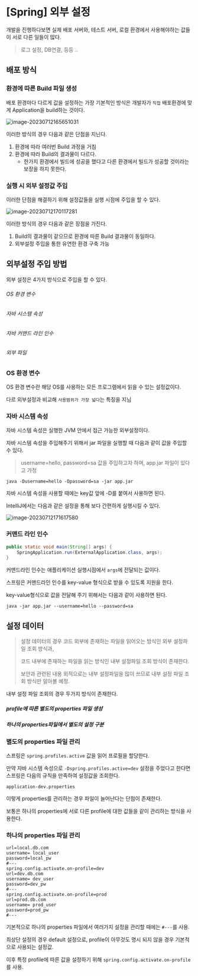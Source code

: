 # [Spring] 외부 설정

개발을 진행하다보면 실제 배포 서버와, 테스트 서버, 로컬 환경에서 사용해야하는 값들이 서로 다른 일들이 많다. 

> 로그 설정, DB연결, 등등 .. 

## 배포 방식 

### 환경에 따른 Build 파일 생성

배포 환경마다 다르게 값을 설정하는 가장 기본적인 방식은 개발자가 `직접` 배포환경에 맞게 Application을 build하는 것이다. 

![image-20230712165651031](https://github.com/BeomSeogKim/TIL/blob/main/spring/images/Profiles/Profiles1.png)

이러한 방식의 경우 다음과 같은 단점을 지닌다. 

1. 환경에 따라 여러번 Build 과정을 거침
2. 환경에 따라 Build의 결과물이 다르다. 
   - 한가지 환경에서 빌드에 성공을 했다고 다른 환경에서 빌드가 성공할 것이라는 보장을 하지 못한다. 

### 실행 시 외부 설정값 주입

이러한 단점을 해결하기 위해 설정값들을 실행 시점에 주입을 할 수 있다. 

![image-20230712170117281](https://github.com/BeomSeogKim/TIL/blob/main/spring/images/Profiles/Profiles2.png)

이러한 방식의 경우 다음과 같은 장점을 가진다.

1. Build의 결과물이 같으므로 환경에 따른 Build 결과물이 동일하다. 
2. 외부설정 주입을 통한 유연한 환경 구축 가능 



## 외부설정 주입 방법

외부 설정은 4가지 방식으로 주입을 할 수 있다. 

###### OS 환경 변수 

###### 자바 시스템 속성

###### 자바 커맨드 라인 인수 

###### 외부 파일



### OS 환경 변수 

OS 환경 변수란 해당 OS를 사용하는 모든 프로그램에서 읽을 수 있는 설정값이다. 

다르 외부설정과 비교해 `사용범위가 가장 넓다`는 특징을 지님

### 자바 시스템 속성 

자바 시스템 속성은 실행한 JVM 안에서 접근 가능한 외부설정이다. 

자바 시스템 속성을 주입해주기 위해서 jar 파일을 실행할 때 다음과 같이 값을 주입할 수 있다. 

> username=hello, password=sa 값을 주입하고자 하며, app.jar 파일이 있다고 가정 

```shell
java -Dusername=hello -Dpassword=sa -jar app.jar 
```

자바 시스템 속성을 사용할 때에는 key값 앞에 -D를 붙여서 사용하면 된다. 

IntelliJ에서는 다음과 같은 설정을 통해 보다 간편하게 실행시킬 수 있다. 

![image-20230712171617580](https://github.com/BeomSeogKim/TIL/blob/main/spring/images/Profiles/Profiles3.png)

### 커맨드 라인 인수 

```java
public static void main(String[] args) {
    SpringApplication.run(ExternalApplication.class, args);
}
```

커맨드라인 인수는 애플리케이션 실행시점에서 `args`에 전달되는 값이다. 

스프링은 커맨드라인 인수를 key-value 형식으로 받을 수 있도록 지원을 한다. 

key-value형식으로 값을 전달해 주기 위해서는 다음과 같이 사용하면 된다. 

```shell
java -jar app.jar --username=hello --password=sa
```



## 설정 데이터 

> 설정 데이터의 경우 코드 외부에 존재하는 파일을 읽어오는 방식인 외부 설정파일 조회 방식과, 
>
> 코드 내부에 존재하는 파일을 읽는 방식인 내부 설정파일 조회 방식이 존재한다. 
>
> 보안과 관련된 내용 외적으로는 내부 설정파일을 많이 쓰므로 내부 설정 파일 조회 방식만 알아볼 예정.

내부 설정 파일 조회의 경우 두가지 방식이 존재한다. 

##### profile에 따른 별도의 properties 파일 생성 

##### 하나의 properties파일에서 별도의 설정 구분 



### 별도의 properties 파일 관리

스프링은 `spring.profiles.active` 값을 읽어 프로필을 할당한다. 

만약 자바 시스템 속성으로 `-Dspring.profiles.active=dev` 설정을 주었다고 한다면 스프링은 다음의 규칙을 만족하여 설정값을 조회한다. 

`application-dev.properties` 

이렇게 properties를 관리하는 경우 파일이 늘어난다는 단점이 존재한다. 

보통은 하나의 properties에 서로 다른 profile에 대한 값들을 같이 관리하는 방식을 사용한다. 



### 하나의 properties 파일 관리 

```properties
url=local.db.com
username= local_user
password=local_pw
#---
spring.config.activate.on-profile=dev
url=dev.db.com
username= dev_user
password=dev_pw
#---
spring.config.activate.on-profile=prod
url=prod.db.com
username= prod_user
password=prod_pw
#---
```

기본적으로 하나의 properties 파일에서 여러가지 설정을 관리할 때에는 `#---`를 사용.

최상단 설정의 경우 default 설정으로, profile이 아무것도 명시 되지 않을 경우 기본적으로 사용되는 설정값. 

이후 특정 profile에 따른 값을 설정하기 위해 `spring.config.activate.on-profile`를 사용.

